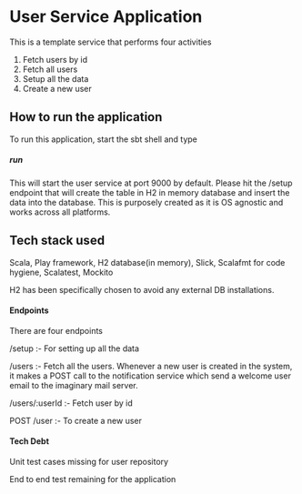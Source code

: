 # User Service Application

This is a template service that performs four activities
1. Fetch users by id
2. Fetch all users
3. Setup all the data
4. Create a new user

## How to run the application

To run this application, start the sbt shell and type
##### run 

This will start the user service at port 9000 by default. Please hit the /setup endpoint that will create the table in H2 in memory database and insert the data into the database. This is purposely created as it is OS agnostic and works across all platforms.

## Tech stack used
Scala, Play framework, H2 database(in memory), Slick, Scalafmt for code hygiene, Scalatest, Mockito

H2 has been specifically chosen to avoid any external DB installations.

#### Endpoints

There are four endpoints

/setup :- For setting up all the data

/users :- Fetch all the users. Whenever a new user is created in the system, it makes a POST call to the notification service which send a welcome user email to the imaginary mail server. 

/users/:userId  :- Fetch user by id

POST /user :- To create a new user

#### Tech Debt

Unit test cases missing for user repository

End to end test remaining for the application
